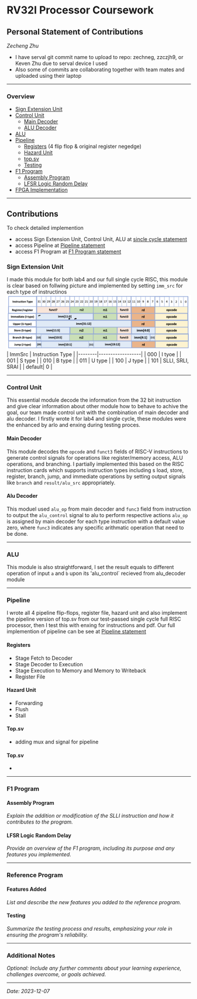 # RV32I Processor Coursework

## Personal Statement of Contributions  
*Zecheng Zhu*  
- I have serval git commit name to upload to repo: zechneg, zzczjh9, or Keven Zhu due to serval device I used
- Also some of commits are collaborating together with team mates and uploaded using their laptop

---

### Overview  

- [Sign Extension Unit](#sign-extension-unit)  
- [Control Unit](#control-unit)
  - [Main Decoder](#main-decoder) 
  - [ALU Decoder](#alu-decoder)
- [ALU](#alu)
- [Pipeline](#pipeline)  
  - [Registers](#registers) (4 flip flop & original register negedge)  
  - [Hazard Unit](#harzard-unit)
  - [top.sv](#top.sv)
  - [Testing](#tesing)   
- [F1 Program](#f1-program)  
  - [Assembly Program](#assembly-program)  
  - [LFSR Logic Random Delay](#lfsr-logic-random-delay)  
- [FPGA Implementation](#fpga-implementation)  


---

## Contributions  
To check detailed implemention
- access Sign Extension Unit, Control Unit, ALU at [sincle cycle statement](./team_statements/single_cycle.md)
- access Pipeline at [Pipeline statement](./team_statements/pipeline.md)
- access F1 Program at [F1 Program statement](./team_statements/f1.md)
### Sign Extension Unit  
I made this module for both lab4 and our full single cycle RISC, this module is clear based on follwing picture and implemented by setting `imm_src` for each type of instructinos
![Instruction_Map](images/personal_statements_images/zecheng_zhu_image/sign_exten.png)
| ImmSrc | Instruction Type |
|--------|------------------|
| 000    | I tyoe           |
| 001    | S type           |
| 010    | B type           |
| 011    | U type           |
| 100    | J type           |
| 101    | SLLI, SRLI, SRAI |
| default| 0                |


---

### Control Unit 
This essential module decode the information from the 32 bit instruction and give clear information about other module how to behave to achive the goal, our team made control unit with the combination of main decoder and alu decoder. I firstly wrote it for lab4 and single cycle, these modules were the enhanced by arlo and enxing during testing proces.

#### Main Decoder 
This module decodes the `opcode` and `funct3` fields of RISC-V instructions to generate control signals for operations like register/memory access, ALU operations, and branching. I partially implemented this based on the RISC instruction cards which supports instruction types including s load, store, register, branch, jump, and immediate operations by setting output signals like `branch` and `result/alu_src` appropriately. 

#### Alu Decoder 
This moduel used `alu_op` from main decoder and `func3` field from instruction to output the `alu_control` signal to alu to perform respective actions
`alu_op` is assigned by main decoder for each type instruction with a default value zero, where `func3` indicates any specific arithmatic operation that need to be done.

---

### ALU 
This module is also straightforward, I set the result equals to different operation of input `a` and `b` upon its 'alu_control` recieved from alu_decoder module 

---

### Pipeline  
I wrote all 4 pipeline flip-flops, register file, hazard unit and also implement the pipeline version of top.sv from our test-passed single cycle full RISC processor, then I test this with enxing for instructions and pdf.
Our full implemention of pipeline can be see at [Pipeline statement](./team_statements/pipeline.md)

#### Registers
- Stage Fetch to Decoder 
- Stage Decoder to Execution
- Stage Execution to Memory and Memory to Writeback
- Register File

#### Hazard Unit
- Forwarding
- Flush
- Stall

#### Top.sv
- adding mux and signal for pipeline

#### Top.sv
- 
---

### F1 Program  

#### Assembly Program
*Explain the addition or modification of the SLLI instruction and how it contributes to the program.*  

#### LFSR Logic Random Delay 
*Provide an overview of the F1 program, including its purpose and any features you implemented.*  

---

### Reference Program  

#### Features Added  
*List and describe the new features you added to the reference program.*  

#### Testing  
*Summarize the testing process and results, emphasizing your role in ensuring the program's reliability.*  

---

### Additional Notes  
*Optional: Include any further comments about your learning experience, challenges overcome, or goals achieved.*  

---

*Date: 2023-12-07*
